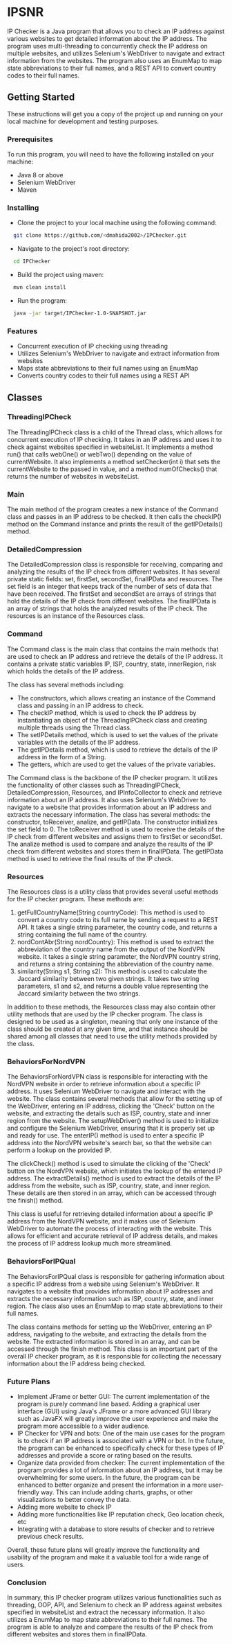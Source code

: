 
# IPSNR

IP Checker is a Java program that allows you to check an IP address against various websites to get detailed information about the IP address. 
The program uses multi-threading to concurrently check the IP address on multiple websites, and utilizes Selenium's WebDriver to navigate and extract information from the websites. 
The program also uses an EnumMap to map state abbreviations to their full names, and a REST API to convert country codes to their full names.


## Getting Started

These instructions will get you a copy of the project up and running on your local machine for development and testing purposes.


### Prerequisites

To run this program, you will need to have the following installed on your machine:

* Java 8 or above
* Selenium WebDriver
* Maven


### Installing

* Clone the project to your local machine using the following command:

```bash
  git clone https://github.com/<dmahida2002>/IPChecker.git
```

* Navigate to the project's root directory:

```bash
  cd IPChecker
```

* Build the project using maven:

```bash
  mvn clean install
```

* Run the program:

```bash
  java -jar target/IPChecker-1.0-SNAPSHOT.jar
```

### Features

* Concurrent execution of IP checking using threading
* Utilizes Selenium's WebDriver to navigate and extract information from websites
* Maps state abbreviations to their full names using an EnumMap
* Converts country codes to their full names using a REST API


## Classes

### ThreadingIPCheck

The ThreadingIPCheck class is a child of the Thread class, which allows for concurrent execution of IP checking. 
It takes in an IP address and uses it to check against websites specified in websiteList. 
It implements a method run() that calls webOne() or webTwo() depending on the value of currentWebsite. 
It also implements a method setChecker(int i) that sets the currentWebsite to the passed in value, and a method numOfChecks() 
that returns the number of websites in websiteList.

### Main

The main method of the program creates a new instance of the Command class and passes in an IP address to be checked. 
It then calls the checkIP() method on the Command instance and prints the result of the getIPDetails() method.

### DetailedCompression

The DetailedCompression class is responsible for receiving, comparing and analyzing the results of the IP check from different websites. 
It has several private static fields: set, firstSet, secondSet, finalIPData and resources. 
The set field is an integer that keeps track of the number of sets of data that have been received. 
The firstSet and secondSet are arrays of strings that hold the details of the IP check from different websites. 
The finalIPData is an array of strings that holds the analyzed results of the IP check. The resources is an instance of the Resources class.

### Command

The Command class is the main class that contains the main methods that are used to check an IP address and retrieve the details of the IP address. 
It contains a private static variables IP, ISP, country, state, innerRegion, risk which holds the details of the IP address.

The class has several methods including:

* The constructors, which allows creating an instance of the Command class and passing in an IP address to check.
* The checkIP method, which is used to check the IP address by instantiating an object of the ThreadingIPCheck class and creating multiple threads using the Thread class.
* The setIPDetails method, which is used to set the values of the private variables with the details of the IP address.
* The getIPDetails method, which is used to retrieve the details of the IP address in the form of a String.
* The getters, which are used to get the values of the private variables.

The Command class is the backbone of the IP checker program. It utilizes the functionality of other classes such as ThreadingIPCheck, DetailedCompression, Resources, and IPInfoCollector to check and retrieve information about an IP address. 
It also uses Selenium's WebDriver to navigate to a website that provides information about an IP address and extracts the necessary information.
The class has several methods: the constructor, toReceiver, analize, and getIPData. The constructor initializes the set field to 0. 
The toReceiver method is used to receive the details of the IP check from different websites and assigns them to firstSet or secondSet. 
The analize method is used to compare and analyze the results of the IP check from different websites and stores them in finalIPData. 
The getIPData method is used to retrieve the final results of the IP check.

### Resources

The Resources class is a utility class that provides several useful methods for the IP checker program. These methods are:

1. getFullCountryName(String countryCode): This method is used to convert a country code to its full name by sending a request to a REST API. It takes a single string parameter, the country code, and returns a string containing the full name of the country.
2. nordContAbr(String nordCountry): This method is used to extract the abbreviation of the country name from the output of the NordVPN website. It takes a single string parameter, the NordVPN country string, and returns a string containing the abbreviation of the country name.
3. similarity(String s1, String s2): This method is used to calculate the Jaccard similarity between two given strings. It takes two string parameters, s1 and s2, and returns a double value representing the Jaccard similarity between the two strings.

In addition to these methods, the Resources class may also contain other utility methods that are used by the IP checker program. 
The class is designed to be used as a singleton, meaning that only one instance of the class should be created at any given time, and that instance should be shared among all classes that need to use the utility methods provided by the class.

### BehaviorsForNordVPN

The BehaviorsForNordVPN class is responsible for interacting with the NordVPN website in order to retrieve information about a specific IP address. 
It uses Selenium WebDriver to navigate and interact with the website. The class contains several methods that allow for the setting up of the WebDriver, entering an IP address, clicking the 'Check' button on the website, and extracting the details such as ISP, country, state and inner region from the website.
The setupWebDriver() method is used to initialize and configure the Selenium WebDriver, ensuring that it is properly set up and ready for use. 
The enterIP() method is used to enter a specific IP address into the NordVPN website's search bar, so that the website can perform a lookup on the provided IP.

The clickCheck() method is used to simulate the clicking of the 'Check' button on the NordVPN website, which initiates the lookup of the entered IP address. 
The extractDetails() method is used to extract the details of the IP address from the website, such as ISP, country, state, and inner region. 
These details are then stored in an array, which can be accessed through the finish() method.

This class is useful for retrieving detailed information about a specific IP address from the NordVPN website, and it makes use of Selenium WebDriver to automate the process of interacting with the website. 
This allows for efficient and accurate retrieval of IP address details, and makes the process of IP address lookup much more streamlined.

### BehaviorsForIPQual

The BehaviorsForIPQual class is responsible for gathering information about a specific IP address from a website using Selenium's WebDriver. 
It navigates to a website that provides information about IP addresses and extracts the necessary information such as ISP, country, state, and inner region. 
The class also uses an EnumMap to map state abbreviations to their full names.

The class contains methods for setting up the WebDriver, entering an IP address, navigating to the website, and extracting the details from the website. 
The extracted information is stored in an array, and can be accessed through the finish method. This class is an important part of the overall IP checker program, as it is responsible for collecting the necessary information about the IP address being checked.


### Future Plans

* Implement JFrame or better GUI: The current implementation of the program is purely command line based. Adding a graphical user interface (GUI) using Java's JFrame or a more advanced GUI library such as JavaFX will greatly improve the user experience and make the program more accessible to a wider audience.
* IP Checker for VPN and bots: One of the main use cases for the program is to check if an IP address is associated with a VPN or bot. In the future, the program can be enhanced to specifically check for these types of IP addresses and provide a score or rating based on the results.
* Organize data provided from checker: The current implementation of the program provides a lot of information about an IP address, but it may be overwhelming for some users. In the future, the program can be enhanced to better organize and present the information in a more user-friendly way. This can include adding charts, graphs, or other visualizations to better convey the data.
* Adding more website to check IP
* Adding more functionalities like IP reputation check, Geo location check, etc
* Integrating with a database to store results of checker and to retrieve previous check results.

Overall, these future plans will greatly improve the functionality and usability of the program and make it a valuable tool for a wide range of users.


### Conclusion

In summary, this IP checker program utilizes various functionalities such as threading, OOP, API, and Selenium to check an IP address against websites specified in websiteList and extract the necessary information. 
It also utilizes a EnumMap to map state abbreviations to their full names. 
The program is able to analyze and compare the results of the IP check from different websites and stores them in finalIPData.
